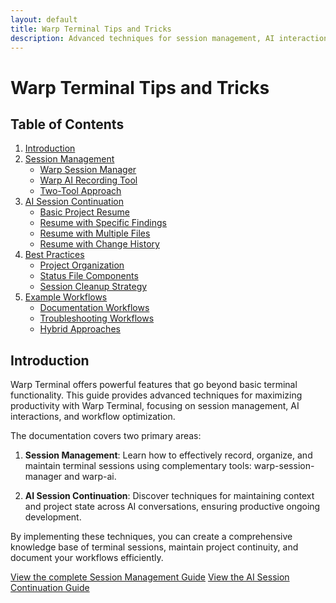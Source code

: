 ```yaml
---
layout: default
title: Warp Terminal Tips and Tricks
description: Advanced techniques for session management, AI interactions, and productivity optimization in Warp Terminal
---
```


# Warp Terminal Tips and Tricks

## Table of Contents

1. [Introduction](#introduction)
2. [Session Management](#session-management)
   - [Warp Session Manager](#warp-session-manager)
   - [Warp AI Recording Tool](#warp-ai-recording-tool)
   - [Two-Tool Approach](#two-tool-approach)
3. [AI Session Continuation](#ai-session-continuation)
   - [Basic Project Resume](#basic-project-resume)
   - [Resume with Specific Findings](#resume-with-specific-findings)
   - [Resume with Multiple Files](#resume-with-multiple-files)
   - [Resume with Change History](#resume-with-change-history)
4. [Best Practices](#best-practices)
   - [Project Organization](#project-organization)
   - [Status File Components](#status-file-components)
   - [Session Cleanup Strategy](#session-cleanup-strategy)
5. [Example Workflows](#example-workflows)
   - [Documentation Workflows](#documentation-workflows)
   - [Troubleshooting Workflows](#troubleshooting-workflows)
   - [Hybrid Approaches](#hybrid-approaches)

## Introduction

Warp Terminal offers powerful features that go beyond basic terminal functionality. This guide provides advanced techniques for maximizing productivity with Warp Terminal, focusing on session management, AI interactions, and workflow optimization.

The documentation covers two primary areas:

1. **Session Management**: Learn how to effectively record, organize, and maintain terminal sessions using complementary tools: warp-session-manager and warp-ai.

2. **AI Session Continuation**: Discover techniques for maintaining context and project state across AI conversations, ensuring productive ongoing development.

By implementing these techniques, you can create a comprehensive knowledge base of terminal sessions, maintain project continuity, and document your workflows efficiently.

[View the complete Session Management Guide](/documentation-projects/docs/warp/tips-tricks/session-management-guide)
[View the AI Session Continuation Guide](/documentation-projects/docs/warp/tips-tricks/Warp-Tips-And-Tricks)

